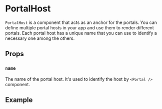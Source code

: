 # PortalHost

`PortalHost` is a component that acts as an anchor for the portals. You can define multiple portal hosts in your app and use them to render different portals. Each portal host has a unique name that you can use to identify a necessary one among the others.

## Props[​](#props "Direct link to Props")

### `name`[​](#name "Direct link to name")

The name of the portal host. It's used to identify the host by `<Portal />` component.

## Example[​](#example "Direct link to Example")
